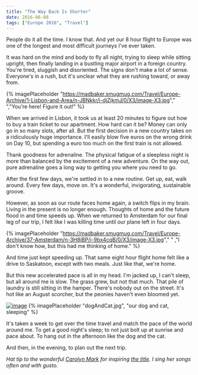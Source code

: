 ```yaml
---
title: "The Way Back Is Shorter"
date: 2016-06-08
tags: ["Europe 2016", "Travel"]
---
```


People do it all the time. I know that. And yet our 8 hour flight to Europe was one of the longest and most difficult journeys I've ever taken.

It was hard on the mind and body to fly all night, trying to sleep while sitting upright, then finally landing in a bustling major airport in a foreign country. You're tired, sluggish and disoriented. The signs don't make a lot of sense. Everyone's in a rush, but it's unclear what they are rushing toward, or away from.

{% imagePlaceholder "https://madbaker.smugmug.com/Travel/Europe-Archive/1-Lisbon-and-Area/n-JBNkkr/i-djZjkmJ/0/X3/image-X3.jpg"," ","You're here! Figure it out!" %}

When we arrived in Lisbon, it took us at least 20 minutes to figure out how to buy a train ticket to our apartment. How hard can it be? Money can only go in so many slots, after all. But the first decision in a new country takes on a ridiculously huge importance. I'll easily blow five euros on the wrong drink on Day 10, but spending a euro too much on the first train is not allowed.

Thank goodness for adrenaline. The physical fatigue of a sleepless night is more than balanced by the excitement of a new adventure. On the way out, pure adrenaline goes a long way to getting you where you need to go.

After the first few days, we're settled in to a new routine. Get up, eat, walk around. Every few days, move on. It's a wonderful, invigorating, sustainable groove.

However, as soon as our route faces home again, a switch flips in my brain. Living in the present is no longer enough. Thoughts of home and the future flood in and time speeds up. When we returned to Amsterdam for our final leg of our trip, I felt like I was killing time until our plane left in four days.

{% imagePlaceholder "https://madbaker.smugmug.com/Travel/Europe-Archive/37-Amsterdam/n-3H8jBP/i-9bx4cqB/0/X3/image-X3.jpg"," " ,"I don't know how, but this had me thinking of home." %}

And time just kept speeding up. That same eight hour flight home felt like a drive to Saskatoon, except with two meals. Just like that, we're home.

But this new accelerated pace is all in my head. I'm jacked up, I can't sleep, but all around me is slow. The grass grew, but not that much. That pile of laundry is still sitting in the hamper. There's nobody out on the street. It's hot like an August scorcher, but the peonies haven't even bloomed yet.

[![image](images/image-1024x1024.jpeg)](https://shoeson.madbaker.com/wp-content/uploads/2016/06/image.jpeg)
{% imagePlaceholder "dogAndCat.jpg", "our dog and cat, sleeping" %}

It's taken a week to get over the time travel and match the pace of the world around me. To get a good night's sleep; to not just bolt up at sunrise and pace about. To hang out in the afternoon like the dog and the cat.

And then, in the evening, to plan out the next trip.

_Hat tip to the wonderful [Carolyn Mark](http://carolynmark.com/) for inspiring [the title](https://play.spotify.com/track/4lVKUyBhu8vyq5tQfmQkg4). I sing her songs often and with gusto._

